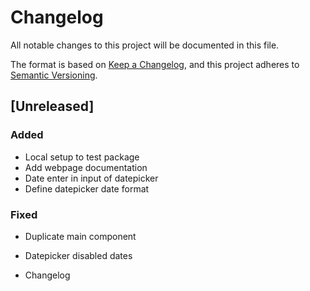 
# Changelog

All notable changes to this project will be documented in this file.

The format is based on [Keep a Changelog](https://keepachangelog.com/en/1.0.0/),
and this project adheres to [Semantic Versioning](https://semver.org/spec/v2.0.0.html).

## [Unreleased]

### Added
- Local setup to test package
- Add webpage documentation
- Date enter in input of datepicker
- Define datepicker date format

### Fixed
- Duplicate main component
- Datepicker disabled dates

- Changelog
